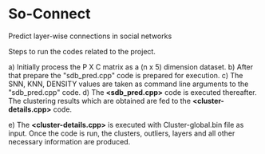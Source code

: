 # So-Connect
Predict layer-wise connections in social networks

Steps to run the codes related to the project.

a) Initially process the P X C matrix as a (n x 5) dimension dataset.
b) After that prepare the "sdb_pred.cpp" code is prepared for execution.
c) The SNN, KNN, DENSITY values are taken as command line arguments to the "sdb_pred.cpp" code.
d) The **<sdb_pred.cpp>** code is executed thereafter. The clustering results which are obtained are fed to the **<cluster-details.cpp>** code.

e) The **<cluster-details.cpp>** is executed with Cluster-global.bin file as input. Once the code is run, the clusters, outliers, layers and all other necessary information are produced.
